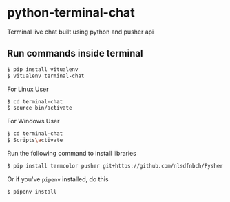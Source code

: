 # python-terminal-chat
Terminal live chat built using python and pusher api

## Run commands inside terminal
```bash
$ pip install vitualenv
$ vitualenv terminal-chat
```

For Linux User
```bash
$ cd terminal-chat
$ source bin/activate
```

For Windows User
```bash
$ cd terminal-chat
$ Scripts\activate
```

Run the following command to install libraries
```bash
$ pip install termcolor pusher git+https://github.com/nlsdfnbch/Pysher.git python-dotenv
```

Or if you've `pipenv` installed, do this
```bash
$ pipenv install
```